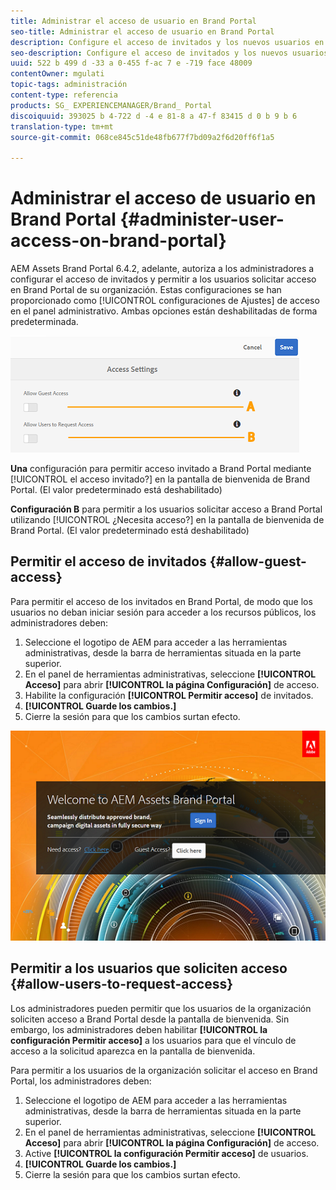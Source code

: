 ```yaml
---
title: Administrar el acceso de usuario en Brand Portal
seo-title: Administrar el acceso de usuario en Brand Portal
description: Configure el acceso de invitados y los nuevos usuarios en el portal de marca.
seo-description: Configure el acceso de invitados y los nuevos usuarios en el portal de marca.
uuid: 522 b 499 d -33 a 0-455 f-ac 7 e -719 face 48009
contentOwner: mgulati
topic-tags: administración
content-type: referencia
products: SG_ EXPERIENCEMANAGER/Brand_ Portal
discoiquuid: 393025 b 4-722 d -4 e 81-8 a 47-f 83415 d 0 b 9 b 6
translation-type: tm+mt
source-git-commit: 068ce845c51de48fb677f7bd09a2f6d20ff6f1a5

---
```



# Administrar el acceso de usuario en Brand Portal {#administer-user-access-on-brand-portal}

AEM Assets Brand Portal 6.4.2, adelante, autoriza a los administradores a configurar el acceso de invitados y permitir a los usuarios solicitar acceso en Brand Portal de su organización. Estas configuraciones se han proporcionado como [!UICONTROL configuraciones de Ajustes] de acceso en el panel administrativo. Ambas opciones están deshabilitadas de forma predeterminada.

![](assets/access-configs.png)

**Una** configuración para permitir acceso invitado a Brand Portal mediante [!UICONTROL el acceso invitado?] en la pantalla de bienvenida de Brand Portal. (El valor predeterminado está deshabilitado)

**Configuración B** para permitir a los usuarios solicitar acceso a Brand Portal utilizando [!UICONTROL ¿Necesita acceso?] en la pantalla de bienvenida de Brand Portal. (El valor predeterminado está deshabilitado)

## Permitir el acceso de invitados {#allow-guest-access}

Para permitir el acceso de los invitados en Brand Portal, de modo que los usuarios no deban iniciar sesión para acceder a los recursos públicos, los administradores deben:

1. Seleccione el logotipo de AEM para acceder a las herramientas administrativas, desde la barra de herramientas situada en la parte superior.
2. En el panel de herramientas administrativas, seleccione **[!UICONTROL Acceso]** para abrir **[!UICONTROL la página Configuración]** de acceso.
3. Habilite la configuración **[!UICONTROL Permitir acceso]** de invitados.
4. **[!UICONTROL Guarde los cambios.]**
5. Cierre la sesión para que los cambios surtan efecto.

![](assets/bp-welcome-screen.png)

## Permitir a los usuarios que soliciten acceso {#allow-users-to-request-access}

Los administradores pueden permitir que los usuarios de la organización soliciten acceso a Brand Portal desde la pantalla de bienvenida. Sin embargo, los administradores deben habilitar **[!UICONTROL la configuración Permitir acceso]** a los usuarios para que el vínculo de acceso a la solicitud aparezca en la pantalla de bienvenida.

Para permitir a los usuarios de la organización solicitar el acceso en Brand Portal, los administradores deben:

1. Seleccione el logotipo de AEM para acceder a las herramientas administrativas, desde la barra de herramientas situada en la parte superior.
2. En el panel de herramientas administrativas, seleccione **[!UICONTROL Acceso]** para abrir **[!UICONTROL la página Configuración]** de acceso.
3. Active **[!UICONTROL la configuración Permitir acceso]** de usuarios.
4. **[!UICONTROL Guarde los cambios.]**
5. Cierre la sesión para que los cambios surtan efecto.
